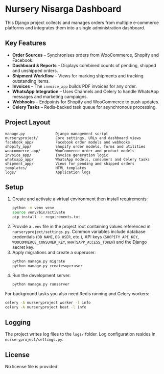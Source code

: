 # Nursery Nisarga Dashboard

This Django project collects and manages orders from multiple e‑commerce platforms and integrates them into a single administration dashboard.

## Key Features

- **Order Sources** – Synchronises orders from WooCommerce, Shopify and Facebook.
- **Dashboard & Reports** – Displays combined counts of pending, shipped and unshipped orders.
- **Shipment Workflow** – Views for marking shipments and tracking outstanding items.
- **Invoices** – The `invoice_app` builds PDF invoices for any order.
- **WhatsApp Integration** – Uses Channels and Celery to handle WhatsApp messages and marketing campaigns.
- **Webhooks** – Endpoints for Shopify and WooCommerce to push updates.
- **Celery Tasks** – Redis‑backed task queue for asynchronous processing.

## Project Layout

```
manage.py              Django management script
nurseryproject/        Core settings, URLs and dashboard views
facebook_app/          Facebook order models and webhooks
shopify_app/           Shopify order models, forms and utilities
woocommerce_app/       WooCommerce order and product models
invoice_app/           Invoice generation logic
whatsapp_app/          WhatsApp models, consumers and Celery tasks
shipment_app/          Views for pending and shipped orders
templates/             HTML templates
logs/                  Application logs
```

## Setup

1. Create and activate a virtual environment then install requirements:
   ```bash
   python -m venv venv
   source venv/bin/activate
   pip install -r requirements.txt
   ```
2. Provide a `.env` file in the project root containing values referenced in `nurseryproject/settings.py`. Common variables include database credentials (`DB_NAME`, `DB_USER`, etc.), API keys (`SHOPIFY_API_KEY`, `WOOCOMMERCE_CONSUMER_KEY`, `WHATSAPP_ACCESS_TOKEN`) and the Django secret key.
3. Apply migrations and create a superuser:
   ```bash
   python manage.py migrate
   python manage.py createsuperuser
   ```
4. Run the development server:
   ```bash
   python manage.py runserver
   ```

For background tasks you also need Redis running and Celery workers:
```bash
celery -A nurseryproject worker -l info
celery -A nurseryproject beat -l info
```

## Logging

The project writes log files to the `logs/` folder. Log configuration resides in `nurseryproject/settings.py`.

## License

No license file is provided.
